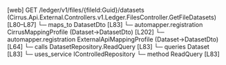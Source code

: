 [web] GET /ledger/v1/files/{fileId:Guid}/datasets  (Cirrus.Api.External.Controllers.v1.Ledger.FilesController.GetFileDatasets)  [L80–L87]
  └─ maps_to DatasetDto [L83]
    └─ automapper.registration CirrusMappingProfile (Dataset->DatasetDto) [L202]
    └─ automapper.registration ExternalApiMappingProfile (Dataset->DatasetDto) [L64]
  └─ calls DatasetRepository.ReadQuery [L83]
  └─ queries Dataset [L83]
  └─ uses_service IControlledRepository<Dataset>
    └─ method ReadQuery [L83]

